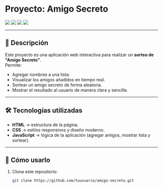 # Proyecto: Amigo Secreto  

<img src="https://img.shields.io/badge/STATUS-FINALIZADO-green">  
<img src="https://img.shields.io/badge/JavaScript-ES6-yellow">  
<img src="https://img.shields.io/badge/HTML5-%23E34F26.svg?style=for-the-badge&logo=html5&logoColor=white">  
<img src="https://img.shields.io/badge/CSS3-%231572B6.svg?style=for-the-badge&logo=css3&logoColor=white">  

---

## 📌 Descripción  
Este proyecto es una aplicación web interactiva para realizar un **sorteo de "Amigo Secreto"**.  
Permite:  
- Agregar nombres a una lista.  
- Visualizar los amigos añadidos en tiempo real.  
- Sortear un amigo secreto de forma aleatoria.  
- Mostrar el resultado al usuario de manera clara y sencilla.  

---

## 🛠️ Tecnologías utilizadas  
- **HTML** → estructura de la página.  
- **CSS** → estilos responsivos y diseño moderno.  
- **JavaScript** → lógica de la aplicación (agregar amigos, mostrar lista y sortear).  

---

## 🚀 Cómo usarlo  

1. Clona este repositorio:

   ```bash
   git clone https://github.com/tuusuario/amigo-secreto.git



